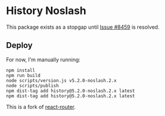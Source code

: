 # History Noslash

This package exists as a stopgap until [Issue #8459](https://github.com/remix-run/react-router/issues/8459) is resolved.

## Deploy

For now, I'm manually running:

```
npm install
npm run build
node scripts/version.js v5.2.0-noslash.2.x
node scripts/publish
npm dist-tag add history@5.2.0-noslash.2.x latest
npm dist-tag add history@5.2.0-noslash.2.x latest
```

This is a fork of [react-router](https://github.com/remix-run/react-router).
